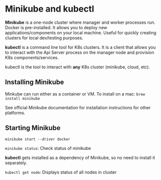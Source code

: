 # Minikube and kubectl

**Minikube** is a one-node cluster where manager and worker processes run. Docker is pre-installed. It allows you to deploy new applications/components on your local machine. Useful for quickly creating clusters for local dev/testing purposes.

**kubectl** is a command line tool for K8s clusters. It is a client that allows you to interact with the Api Server process on the manager node and provision K8s components/services.

kubectl is the tool to interact with **any** K8s cluster (minikube, cloud, etc).

## Installing Minikube
Minkube can run either as a container or VM. To install on a mac:
`brew install minikube`

See official Minikube documentation for installation instructions for other platforms.

## Starting Minikube
 `minikube start --driver docker`

 `minikube status`: Check status of minikube

 **kubectl** gets installed as a dependency of Minikube, so no need to install it separately.

 `kubectl get node`: Displays status of all nodes in cluster

